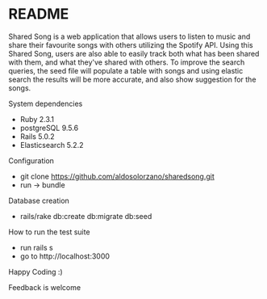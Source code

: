 # README

Shared Song is a web application that allows users to listen to music and share their favourite songs with others utilizing the Spotify API. Using this Shared Song, users are also able to easily track both what has been shared with them, and what they've shared with others.
To improve the search queries, the seed file will populate a table with songs and using elastic search the results will be more accurate, and also show suggestion for the songs.

System dependencies
  - Ruby 2.3.1
  - postgreSQL 9.5.6
  - Rails 5.0.2
  - Elasticsearch 5.2.2

Configuration

  - git clone https://github.com/aldosolorzano/sharedsong.git 
  - run ->  bundle
  
Database creation
  - rails/rake db:create db:migrate db:seed

How to run the test suite
  - run rails s  
  - go to http://localhost:3000
  
Happy Coding :)

Feedback is welcome 

